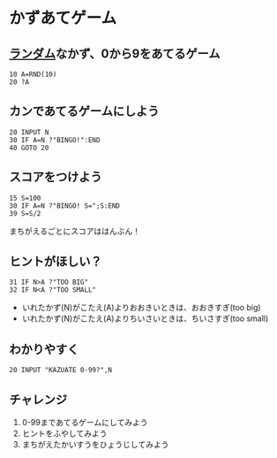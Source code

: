# かずあてゲーム

## [ランダム](RND.html)なかず、0から9をあてるゲーム

```ij
10 A=RND(10)
20 ?A
```

## カンであてるゲームにしよう

```ij
20 INPUT N
30 IF A=N ?"BINGO!":END
40 GOTO 20
```

## スコアをつけよう

```ij
15 S=100
30 IF A=N ?"BINGO! S=";S:END
39 S=S/2
```
まちがえるごとにスコアははんぶん！

## ヒントがほしい？

```ij
31 IF N>A ?"TOO BIG"
32 IF N<A ?"TOO SMALL"
```
- いれたかず(N)がこたえ(A)よりおおきいときは、おおきすぎ(too big)
- いれたかず(N)がこたえ(A)よりちいさいときは、ちいさすぎ(too small)

## わかりやすく

```ij
20 INPUT "KAZUATE 0-99?",N
```

## チャレンジ

1. 0-99まであてるゲームにしてみよう
2. ヒントをふやしてみよう
3. まちがえたかいすうをひょうじしてみよう
